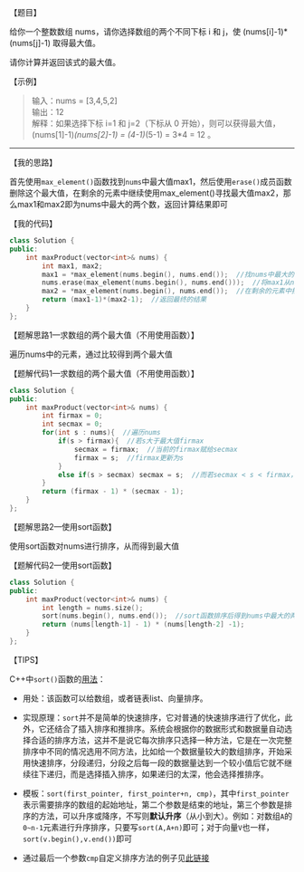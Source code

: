 【题目】

给你一个整数数组 nums，请你选择数组的两个不同下标 i 和 j，使 (nums[i]-1)*(nums[j]-1) 取得最大值。

请你计算并返回该式的最大值。

【示例】

> 输入：nums = [3,4,5,2]  
> 输出：12   
> 解释：如果选择下标 i=1 和 j=2（下标从 0 开始），则可以获得最大值，(nums[1]-1)*(nums[2]-1) = (4-1)*(5-1) = 3*4 = 12 。 

---

【我的思路】

首先使用`max_element()`函数找到`nums`中最大值max1，然后使用`erase()`成员函数删除这个最大值，在剩余的元素中继续使用max_element()寻找最大值max2，那么max1和max2即为nums中最大的两个数，返回计算结果即可

【我的代码】

```c++
class Solution {
public:
    int maxProduct(vector<int>& nums) {
        int max1, max2;
        max1 = *max_element(nums.begin(), nums.end());  //找nums中最大的元素max1
        nums.erase(max_element(nums.begin(), nums.end()));  //将max1从nums中删除
        max2 = *max_element(nums.begin(), nums.end());  //在剩余的元素中找最大值max2
        return (max1-1)*(max2-1);  //返回最终的结果
    }
};
```

【题解思路1—求数组的两个最大值（不用使用函数）】

遍历nums中的元素，通过比较得到两个最大值

【题解代码1—求数组的两个最大值（不用使用函数）】

```c++
class Solution {
public:
    int maxProduct(vector<int>& nums) {
        int firmax = 0;
        int secmax = 0;
        for(int s : nums){  //遍历nums
            if(s > firmax){  //若s大于最大值firmax
                secmax = firmax;  //当前的firmax赋给secmax         
                firmax = s;  //firmax更新为s
            }
            else if(s > secmax) secmax = s;  //而若secmax < s < firmax，则更细secmax为s 
        }
        return (firmax - 1) * (secmax - 1);
    }
};
```

【题解思路2—使用sort函数】

使用sort函数对nums进行排序，从而得到最大值

【题解代码2—使用sort函数】

```c++
class Solution {
public:
    int maxProduct(vector<int>& nums) {
        int length = nums.size();
        sort(nums.begin(), nums.end());  //sort函数排序后得到nums中最大的两个值
        return (nums[length-1] - 1) * (nums[length-2] -1);
    }
};
```

【TIPS】

C++中`sort()`函数的[用法](https://www.cnblogs.com/junbaobei/p/10776066.html)：

* 用处：该函数可以给数组，或者链表list、向量排序。
* 实现原理：`sort`并不是简单的快速排序，它对普通的快速排序进行了优化，此外，它还结合了插入排序和推排序。系统会根据你的数据形式和数据量自动选择合适的排序方法，这并不是说它每次排序只选择一种方法，它是在一次完整排序中不同的情况选用不同方法，比如给一个数据量较大的数组排序，开始采用快速排序，分段递归，分段之后每一段的数据量达到一个较小值后它就不继续往下递归，而是选择插入排序，如果递归的太深，他会选择推排序。

* 模板：`sort(first_pointer, first_pointer+n, cmp)`，其中`first_pointer`表示需要排序的数组的起始地址，第二个参数是结束的地址，第三个参数是排序的方法，可以升序或降序，不写则**默认升序**（从小到大）。例如：对数组`A`的`0~n-1`元素进行升序排序，只要写`sort(A,A+n)`即可；对于向量`V`也一样，`sort(v.begin(),v.end())`即可

* 通过最后一个参数`cmp`自定义排序方法的例子见[此链接](https://www.cnblogs.com/junbaobei/p/10776066.html)